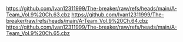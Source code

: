 https://github.com/Ivan12311999/The-breaker/raw/refs/heads/main/A-Team_Vol.9%20Ch.63.cbz
https://github.com/Ivan12311999/The-breaker/raw/refs/heads/main/A-Team_Vol.9%20Ch.64.cbz
https://github.com/Ivan12311999/The-breaker/raw/refs/heads/main/A-Team_Vol.9%20Ch.65.cbz
